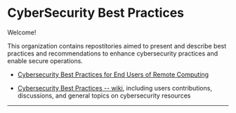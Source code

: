 # CyberSecurity Best Practices

Welcome!

This organization contains repostitories aimed to present and describe best practices and recommendations
to enhance cybersecurity practices and enable secure operations.

  * [Cybersecurity Best Practices for End Users of Remote Computing](https://github.com/cybersec-BestPractices/cybersec-RemoteComputing)

  * [Cybersecurity Best Practices -- wiki](https://github.com/cybersec-BestPractices/cybersec-RemoteComputing/wiki/),
    including users contributions, discussions, and general topics on cybersecurity resources

---
